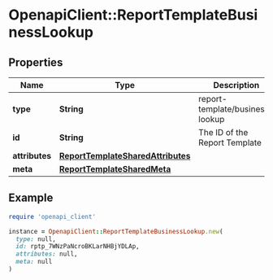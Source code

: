 # OpenapiClient::ReportTemplateBusinessLookup

## Properties

| Name | Type | Description | Notes |
| ---- | ---- | ----------- | ----- |
| **type** | **String** | report-template/business-lookup | [optional] |
| **id** | **String** | The ID of the Report Template | [optional] |
| **attributes** | [**ReportTemplateSharedAttributes**](ReportTemplateSharedAttributes.md) |  | [optional] |
| **meta** | [**ReportTemplateSharedMeta**](ReportTemplateSharedMeta.md) |  | [optional] |

## Example

```ruby
require 'openapi_client'

instance = OpenapiClient::ReportTemplateBusinessLookup.new(
  type: null,
  id: rptp_7WNzPaNcroBKLarNHBjYDLAp,
  attributes: null,
  meta: null
)
```

